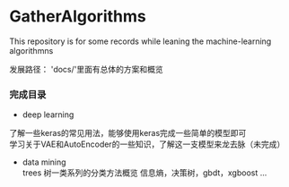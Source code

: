 # GatherAlgorithms
This repository is for some records while leaning the machine-learning algorithmns

发展路径：
'docs/'里面有总体的方案和概览


### 完成目录
* deep learning
  
了解一些keras的常见用法，能够使用keras完成一些简单的模型即可   
学习关于VAE和AutoEncoder的一些知识，了解这一支模型来龙去脉（未完成）

* data mining   
  trees 树一类系列的分类方法概览  信息熵，决策树，gbdt，xgboost ...   
